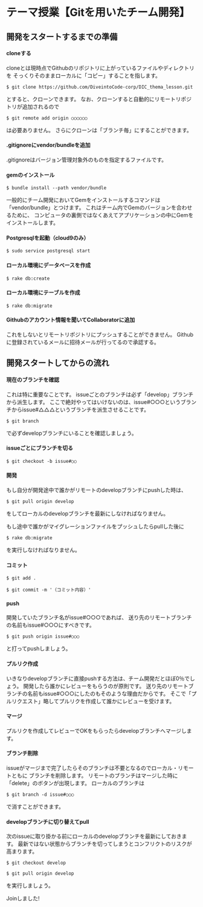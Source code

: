 # テーマ授業【Gitを用いたチーム開発】

## 開発をスタートするまでの準備

#### cloneする

cloneとは現時点でGithubのリポジトリに上がっているファイルやディレクトリを
そっくりそのままローカルに「コピー」することを指します。

```
$ git clone https://github.com/DiveintoCode-corp/DIC_thema_lesson.git
```

とすると、クローンできます。
なお、クローンすると自動的にリモートリポジトリが追加されるので

```
$ git remote add origin ○○○○○○
```

は必要ありません。
さらにクローンは「ブランチ毎」にすることができます。


#### .gitignoreにvendor/bundleを追加

.gitignoreはバージョン管理対象外のものを指定するファイルです。


#### gemのインストール

```
$ bundle install --path vendor/bundle
```

一般的にチーム開発においてGemをインストールするコマンドは「vendor/bundle」とつけます。
これはチーム内でGemのバージョンを合わせるために、
コンピュータの裏側ではなくあえてアプリケーションの中にGemをインストールします。


#### Postgresqlを起動（cloud9のみ）

```
$ sudo service postgresql start
```


#### ローカル環境にデータベースを作成

```
$ rake db:create
```


#### ローカル環境にテーブルを作成

```
$ rake db:migrate
```


#### Githubのアカウント情報を聞いてCollaboratorに追加

これをしないとリモートリポジトリにプッシュすることができません。
Githubに登録されているメールに招待メールが行ってるので承認する。



## 開発スタートしてからの流れ

#### 現在のブランチを確認

これは特に重要なことです。
issueごとのブランチは必ず「develop」ブランチから派生します。
ここで絶対やってはいけないのは、issue#○○○というブランチからissue#△△△というブランチを派生させることです。

```
$ git branch
```

で必ずdevelopブランチにいることを確認しましょう。


#### issueごとにブランチを切る

```
$ git checkout -b issue#○○
```


#### 開発

もし自分が開発途中で誰かがリモートのdevelopブランチにpushした時は、

```
$ git pull origin develop
```

をしてローカルのdevelopブランチを最新にしなければなりません。

もし途中で誰かがマイグレーションファイルをプッシュしたらpullした後に

```
$ rake db:migrate
```

を実行しなければなりません。

#### コミット

```
$ git add .
```

```
$ git commit -m '（コミット内容）'
```


#### push

開発していたブランチ名がissue#○○○であれば、
送り先のリモートブランチの名前もissue#○○○にすべきです。

```
$ git push origin issue#○○○
```

と打ってpushしましょう。


#### プルリク作成

いきなりdevelopブランチに直接pushする方法は、チーム開発だとほぼ0％でしょう。
開発したら誰かにレビューをもらうのが原則です。
送り先のリモートブランチの名前もissue#○○○にしたのもそのような理由だからです。
そこで「プルリクエスト」略してプルリクを作成して誰かにレビューを受けます。


#### マージ

プルリクを作成してレビューでOKをもらったらdevelopブランチへマージします。

#### ブランチ削除

issueがマージまで完了したらそのブランチは不要となるのでローカル・リモートともに
ブランチを削除します。
リモートのブランチはマージした時に「delete」のボタンが出現します。
ローカルのブランチは

```
$ git branch -d issue#○○○
```

で消すことができます。

#### developブランチに切り替えてpull

次のissueに取り掛かる前にローカルのdevelopブランチを最新にしておきます。
最新ではない状態からブランチを切ってしまうとコンフリクトのリスクが高まります。

```
$ git checkout develop
```
```
$ git pull origin develop
```

を実行しましょう。


Joinしました!
